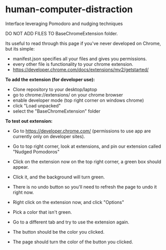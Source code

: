 # human-computer-distraction
Interface leveraging Pomodoro and nudging techniques

DO NOT ADD FILES TO BaseChromeExtension folder.

Its useful to read through this page if you've never developed on Chrome, but its simple:
- manifest.json specifies all your files and gives you permissions.
- every other file is functionality to your chrome extension.
- https://developer.chrome.com/docs/extensions/mv2/getstarted/

**To add the extension (for developer use):**
- Clone repository to your desktop/laptop
- go to chrome://extensions/ on your chrome browser
- enable developer mode (top right corner on windows chrome)
- click "Load unpacked"
- select the "BaseChromeExtension" folder

**To test out extension:**
- Go to https://developer.chrome.com/ (permissions to use app are currently only on developer sites).
- Go to top right corner, look at extensions, and pin our extension called "Nudged Pomodoros"
- Click on the extension now on the top right corner, a green box should appear.
- Click it, and the background will turn green.
- There is no undo button so you'll need to refresh the page to undo it right now.

- Right click on the extension now, and click "Options"
- Pick a color that isn't green.
- Go to a different tab and try to use the extension again.
- The button should be the color you clicked.
- The page should turn the color of the button you clicked.
